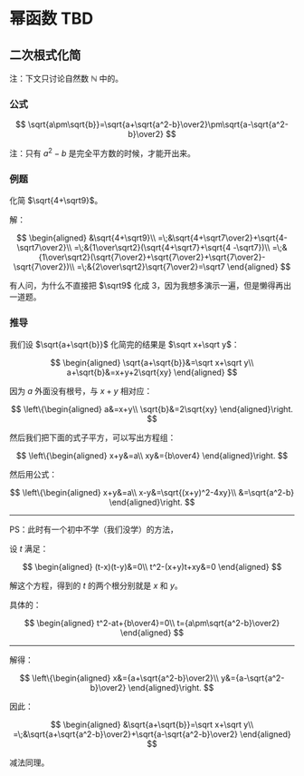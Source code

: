 # 幂函数 TBD

## 二次根式化简

注：下文只讨论自然数 $\mathbb N$ 中的。

### 公式

$$
\sqrt{a\pm\sqrt{b}}=\sqrt{a+\sqrt{a^2-b}\over2}\pm\sqrt{a-\sqrt{a^2-b}\over2}
$$

注：只有 $a^2-b$ 是完全平方数的时候，才能开出来。

### 例题

化简 $\sqrt{4+\sqrt9}$。

解：

$$
\begin{aligned}
&\sqrt{4+\sqrt9}\\
=\;&\sqrt{4+\sqrt7\over2}+\sqrt{4-\sqrt7\over2}\\
=\;&{1\over\sqrt2}(\sqrt{4+\sqrt7}+\sqrt{4
-\sqrt7})\\
=\;&{1\over\sqrt2}(\sqrt{7\over2}+\sqrt{7\over2}+\sqrt{7\over2}-\sqrt{7\over2})\\
=\;&{2\over\sqrt2}\sqrt{7\over2}=\sqrt7
\end{aligned}
$$

有人问，为什么不直接把 $\sqrt9$ 化成 $3$，因为我想多演示一遍，但是懒得再出一道题。

### 推导

我们设 $\sqrt{a+\sqrt{b}}$ 化简完的结果是 $\sqrt x+\sqrt y$：

$$
\begin{aligned}
\sqrt{a+\sqrt{b}}&=\sqrt x+\sqrt y\\
a+\sqrt{b}&=x+y+2\sqrt{xy}
\end{aligned}
$$

因为 $a$ 外面没有根号，与 $x+y$ 相对应：

$$
\left\{\begin{aligned}
a&=x+y\\
\sqrt{b}&=2\sqrt{xy}
\end{aligned}\right.
$$

然后我们把下面的式子平方，可以写出方程组：

$$
\left\{\begin{aligned}
x+y&=a\\
xy&={b\over4}
\end{aligned}\right.
$$

然后用公式：

$$
\left\{\begin{aligned}
x+y&=a\\
x-y&=\sqrt{(x+y)^2-4xy}\\
&=\sqrt{a^2-b}
\end{aligned}\right.
$$

---

PS：此时有一个初中不学（我们没学）的方法，

设 $t$ 满足：

$$
\begin{aligned}
(t-x)(t-y)&=0\\
t^2-(x+y)t+xy&=0
\end{aligned}
$$

解这个方程，得到的 $t$ 的两个根分别就是 $x$ 和 $y$。

具体的：

$$
\begin{aligned}
t^2-at+{b\over4}=0\\
t={a\pm\sqrt{a^2-b}\over2}
\end{aligned}
$$

---

解得：

$$
\left\{\begin{aligned}
x&={a+\sqrt{a^2-b}\over2}\\
y&={a-\sqrt{a^2-b}\over2}
\end{aligned}\right.
$$

因此：

$$
\begin{aligned}
&\sqrt{a+\sqrt{b}}=\sqrt x+\sqrt y\\
=\;&\sqrt{a+\sqrt{a^2-b}\over2}+\sqrt{a-\sqrt{a^2-b}\over2}
\end{aligned}
$$

减法同理。

